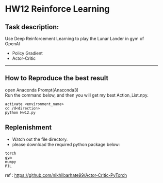 # HW12 Reinforce Learning
## Task description:

Use Deep Reinforcement Learning to play the Lunar Lander in gym of OpenAI <br>
* Policy Gradient<br>
* Actor-Critic <br>
---------------------------------------
## How to Reproduce the best result
open Anaconda Prompt(Anaconda3)<br>
Run the command below, and then you will get my best Action_List.npy.
```
activate <environment_name>
cd /d<direction>
python Hw12.py
```
## Replenishment
* Watch out the file directory.
* please download the required python package below:
````
torch
gym
numpy
PIL
````
ref : https://github.com/nikhilbarhate99/Actor-Critic-PyTorch